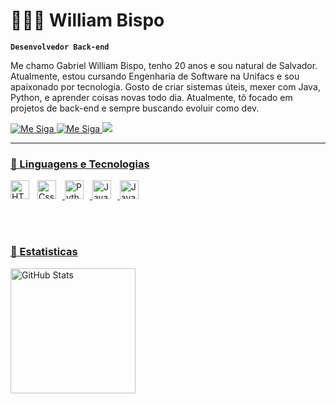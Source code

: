 # 👨🏻‍💻 William Bispo

**`Desenvolvedor Back-end`**

Me chamo Gabriel William Bispo, tenho 20 anos e sou natural de Salvador. Atualmente, estou cursando Engenharia de Software na Unifacs e sou apaixonado por tecnologia. Gosto de criar sistemas úteis, mexer com Java, Python, e aprender coisas novas todo dia. Atualmente, tô focado em projetos de back-end e sempre buscando evoluir como dev.

<p aling="left">
    <a href="https://www.instagram.com/d3nt.yk2" target="_blank">
        <img
            title="Me Siga"
            src="https://img.shields.io/badge/Instagram-%23E4405F.svg?&style=for-the-badge&logo=instagram&logoColor=white" />
    </a>
<a href="https://www.linkedin.com/in/gabriel-dante" target="_blank">
    <img 
        title="Me Siga"
        src="https://img.shields.io/badge/LinkedIn-%230077B5.svg?&style=for-the-badge&logo=linkedin&logoColor=white"/>
   </a>
<a href="https://github.com/Williamdev19" target="_blank">
    <img src="https://img.shields.io/badge/GitHub-100000.svg?style=for-the-badge&logo=github&Color=white" />
</p>

---

### 🤖 Linguagens e Tecnologias


<img
    align="left"
    alt="HTML"
    title="HTML"
    width="30px"
    style="padding-right: 10px;"
    src="https://cdn.jsdelivr.net/gh/devicons/devicon@latest/icons/html5/html5-original.svg"
/>
<img
    aling="left"
    alt="Css"
    title="Css"
    width="30px"
    style="padding-right: 10px;"
    src="https://cdn.jsdelivr.net/gh/devicons/devicon@latest/icons/css3/css3-original.svg"
/>
<img
    aling="left"
    alt="Python"
    title="Python"
    width="30px"
    style="padding-right: 10px;"
    src="https://cdn.jsdelivr.net/gh/devicons/devicon@latest/icons/python/python-original.svg"
/>
<img
    aling="left"
    alt="Java"
    title="JAVA"
    width="30px"
    style="padding-right: 10px;"
    src="https://cdn.jsdelivr.net/gh/devicons/devicon@latest/icons/java/java-original.svg"
/>
<img
    aling="left"
    alt="JavaScript"
    title="JavaScript"
    width="30px"
    style="padding-right: 10px;"
    src="https://cdn.jsdelivr.net/gh/devicons/devicon@latest/icons/javascript/javascript-original.svg"
/>

<br/>
<br/>

### 🤖 Estatisticas

<p>

  <img
    aling="left"
    alt="GitHub Stats"
    height="200"
    style="padding-right: 10px;"
    src="https://github-redme-stats.vercel.app/api?username=williambispo&show_icons=true&theme=tokyonight&include_all_commits=true&locale=pt-br"
/>
